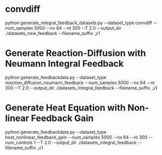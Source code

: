 
# convdiff
python generate_integral_feedback_datasets.py --dataset_type convdiff --num_samples 5000 --nx 64 --nt 300 --T 2.0 --output_dir ./datasets_new_feedback --filename_suffix _v1

# Generate Reaction-Diffusion with Neumann Integral Feedback
python generate_feedbackdata.py --dataset_type reaction_diffusion_neumann_feedback --num_samples 5000 --nx 64 --nt 300 --T 2.0 --output_dir ./datasets_integral_feedback --filename_suffix _v1

# Generate Heat Equation with Non-linear Feedback Gain
python generate_feedbackdata.py --dataset_type heat_nonlinear_feedback_gain --num_samples 5000 --nx 64 --nt 300 --num_controls 1 --T 2.0 --output_dir ./datasets_integral_feedback --filename_suffix _v1